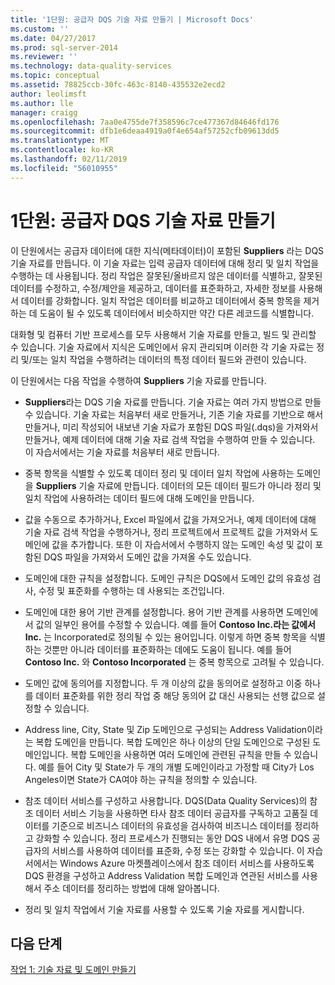 ```yaml
---
title: '1단원: 공급자 DQS 기술 자료 만들기 | Microsoft Docs'
ms.custom: ''
ms.date: 04/27/2017
ms.prod: sql-server-2014
ms.reviewer: ''
ms.technology: data-quality-services
ms.topic: conceptual
ms.assetid: 78825ccb-30fc-463c-8140-435532e2ecd2
author: leolimsft
ms.author: lle
manager: craigg
ms.openlocfilehash: 7aa0e4755de7f358596c7ce477367d84646fd176
ms.sourcegitcommit: dfb1e6deaa4919a0f4e654af57252cfb09613dd5
ms.translationtype: MT
ms.contentlocale: ko-KR
ms.lasthandoff: 02/11/2019
ms.locfileid: "56010955"
---
```

# <a name="lesson-1-creating-the-suppliers-dqs-knowledge-base"></a>1단원: 공급자 DQS 기술 자료 만들기
  이 단원에서는 공급자 데이터에 대한 지식(메타데이터)이 포함된 **Suppliers** 라는 DQS 기술 자료를 만듭니다. 이 기술 자료는 입력 공급자 데이터에 대해 정리 및 일치 작업을 수행하는 데 사용됩니다. 정리 작업은 잘못된/올바르지 않은 데이터를 식별하고, 잘못된 데이터를 수정하고, 수정/제안을 제공하고, 데이터를 표준화하고, 자세한 정보를 사용해서 데이터를 강화합니다. 일치 작업은 데이터를 비교하고 데이터에서 중복 항목을 제거하는 데 도움이 될 수 있도록 데이터에서 비슷하지만 약간 다른 레코드를 식별합니다.  
  
 대화형 및 컴퓨터 기반 프로세스를 모두 사용해서 기술 자료를 만들고, 빌드 및 관리할 수 있습니다. 기술 자료에서 지식은 도메인에서 유지 관리되며 이러한 각 기술 자료는 정리 및/또는 일치 작업을 수행하려는 데이터의 특정 데이터 필드와 관련이 있습니다.  
  
 이 단원에서는 다음 작업을 수행하여 **Suppliers** 기술 자료를 만듭니다.  
  
-   **Suppliers**라는 DQS 기술 자료를 만듭니다. 기술 자료는 여러 가지 방법으로 만들 수 있습니다. 기술 자료는 처음부터 새로 만들거나, 기존 기술 자료를 기반으로 해서 만들거나, 미리 작성되어 내보낸 기술 자료가 포함된 DQS 파일(.dqs)을 가져와서 만들거나, 예제 데이터에 대해 기술 자료 검색 작업을 수행하여 만들 수 있습니다. 이 자습서에서는 기술 자료를 처음부터 새로 만듭니다.  
  
-   중복 항목을 식별할 수 있도록 데이터 정리 및 데이터 일치 작업에 사용하는 도메인을 **Suppliers** 기술 자료에 만듭니다. 데이터의 모든 데이터 필드가 아니라 정리 및 일치 작업에 사용하려는 데이터 필드에 대해 도메인을 만듭니다.  
  
-   값을 수동으로 추가하거나, Excel 파일에서 값을 가져오거나, 예제 데이터에 대해 기술 자료 검색 작업을 수행하거나, 정리 프로젝트에서 프로젝트 값을 가져와서 도메인에 값을 추가합니다. 또한 이 자습서에서 수행하지 않는 도메인 속성 및 값이 포함된 DQS 파일을 가져와서 도메인 값을 가져올 수도 있습니다.  
  
-   도메인에 대한 규칙을 설정합니다. 도메인 규칙은 DQS에서 도메인 값의 유효성 검사, 수정 및 표준화를 수행하는 데 사용되는 조건입니다.  
  
-   도메인에 대한 용어 기반 관계를 설정합니다. 용어 기반 관계를 사용하면 도메인에서 값의 일부인 용어를 수정할 수 있습니다. 예를 들어 **Contoso Inc.라는 값에서 Inc.** 는 Incorporated로 정의될 수 있는 용어입니다. 이렇게 하면 중복 항목을 식별하는 것뿐만 아니라 데이터를 표준화하는 데에도 도움이 됩니다. 예를 들어 **Contoso Inc.** 와 **Contoso Incorporated** 는 중복 항목으로 고려될 수 있습니다.  
  
-   도메인 값에 동의어를 지정합니다. 두 개 이상의 값을 동의어로 설정하고 이중 하나를 데이터 표준화를 위한 정리 작업 중 해당 동의어 값 대신 사용되는 선행 값으로 설정할 수 있습니다.  
  
-   Address line, City, State 및 Zip 도메인으로 구성되는 Address Validation이라는 복합 도메인을 만듭니다. 복합 도메인은 하나 이상의 단일 도메인으로 구성된 도메인입니다. 복합 도메인을 사용하면 여러 도메인에 관련된 규칙을 만들 수 있습니다. 예를 들어 City 및 State가 두 개의 개별 도메인이라고 가정할 때 City가 Los Angeles이면 State가 CA여야 하는 규칙을 정의할 수 있습니다.  
  
-   참조 데이터 서비스를 구성하고 사용합니다. DQS(Data Quality Services)의 참조 데이터 서비스 기능을 사용하면 타사 참조 데이터 공급자를 구독하고 고품질 데이터를 기준으로 비즈니스 데이터의 유효성을 검사하여 비즈니스 데이터를 정리하고 강화할 수 있습니다. 정리 프로세스가 진행되는 동안 DQS 내에서 유명 DQS 공급자의 서비스를 사용하여 데이터를 표준화, 수정 또는 강화할 수 있습니다. 이 자습서에서는 Windows Azure 마켓플레이스에서 참조 데이터 서비스를 사용하도록 DQS 환경을 구성하고 Address Validation 복합 도메인과 연관된 서비스를 사용해서 주소 데이터를 정리하는 방법에 대해 알아봅니다.  
  
-   정리 및 일치 작업에서 기술 자료를 사용할 수 있도록 기술 자료를 게시합니다.  
  
## <a name="next-step"></a>다음 단계  
 [작업 1: 기술 자료 및 도메인 만들기](../../2014/tutorials/task-1-creating-a-knowledge-base-and-domains.md)  
  
  
